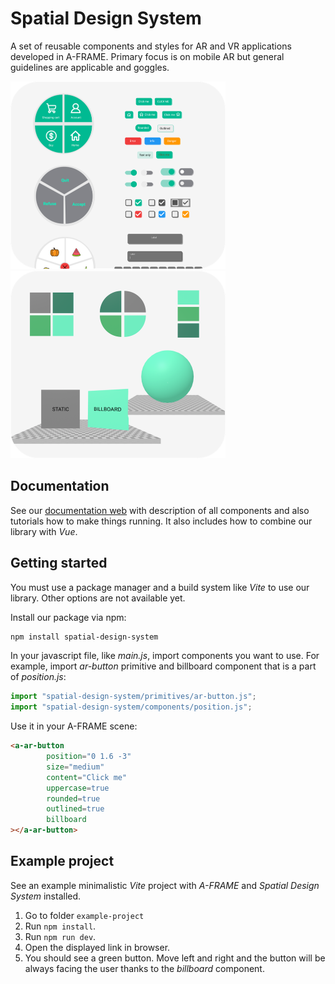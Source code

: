 # Spatial Design System

A set of reusable components and styles for AR and VR applications developed in A-FRAME.
Primary focus is on mobile AR but general guidelines are applicable and goggles.

<img src="public/showcase/elements.png" height="300" alt="Spatial Design System logo">
<img src="public/showcase/positioning.png" height="300"  alt="Spatial Design System logo">


## Documentation

See our [documentation web](https://sds.spatialhub.cz) with description of all components and also tutorials how to make things running. 
It also includes how to combine our library with _Vue_.


## Getting started

You must use a package manager and a build system like _Vite_ to use our library. Other options are not available yet.

Install our package via npm:

```bash
npm install spatial-design-system
```

In your javascript file, like _main.js_, import components you want to use. 
For example, import _ar-button_ primitive and billboard component that is a part of _position.js_:

```js
import "spatial-design-system/primitives/ar-button.js";
import "spatial-design-system/components/position.js";
```

Use it in your A-FRAME scene:

```html
<a-ar-button
        position="0 1.6 -3"
        size="medium"
        content="Click me"
        uppercase=true
        rounded=true
        outlined=true
        billboard
></a-ar-button>
```


## Example project

See an example minimalistic _Vite_ project with _A-FRAME_ and _Spatial Design System_ installed. 

1. Go to folder `example-project`
2. Run `npm install`.
3. Run `npm run dev`. 
4. Open the displayed link in browser. 
5. You should see a green button. Move left and right and the button will be always facing the user thanks to the _billboard_ component.